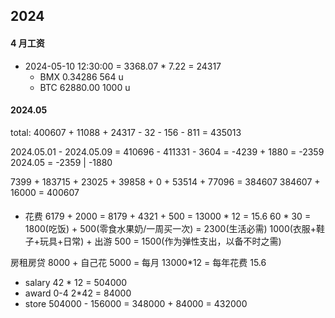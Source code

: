 ## 2024

#### 4 月工资

- 2024-05-10 12:30:00 = 3368.07 * 7.22 = 24317
  - BMX 0.34286 564 u
  - BTC 62880.00 1000 u

#### 2024.05

total: 400607 + 11088 + 24317 - 32 - 156 - 811 = 435013

2024.05.01 - 2024.05.09 = 410696 - 411331 - 3604 = -4239 + 1880 = -2359
2024.05 = -2359 | -1880

7399 + 183715 + 23025 + 39858 + 0 + 53514 + 77096 = 384607 384607 + 16000 = 400607

#### 

- 花费 6179 + 2000 = 8179 + 4321 + 500 = 13000 * 12 = 15.6
60 * 30 = 1800(吃饭) + 500(零食水果奶/一周买一次) = 2300(生活必需)
1000(衣服+鞋子+玩具+日常) + 出游 500 = 1500(作为弹性支出，以备不时之需)

房租房贷 8000 + 自己花 5000 = 每月 13000*12 = 每年花费 15.6

- salary 42 * 12 = 504000
- award 0-4 2*42 = 84000
- store 504000 - 156000 = 348000 + 84000 = 432000